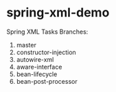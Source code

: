 # spring-xml-demo
Spring XML Tasks
Branches:
1. master
2. constructor-injection
3. autowire-xml
4. aware-interface
5. bean-lifecycle
6. bean-post-processor